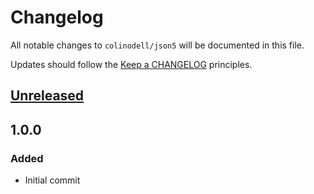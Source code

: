# Changelog

All notable changes to `colinodell/json5` will be documented in this file.

Updates should follow the [Keep a CHANGELOG](http://keepachangelog.com/) principles.

## [Unreleased][unreleased]

## 1.0.0
### Added
 - Initial commit

[unreleased]: https://github.com/colinodell/json5/compare/1.0.0...HEAD
